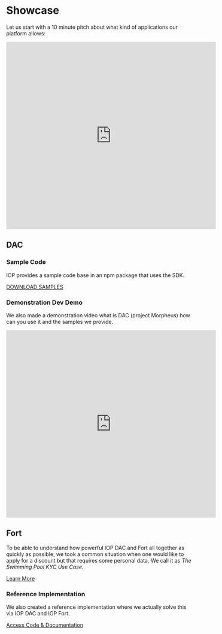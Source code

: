 # Showcase

Let us start with a 10 minute pitch about what kind of applications our platform allows:

<iframe width="560" height="500" src="https://www.youtube.com/embed/TjTreQN4tm4" frameborder="0" allow="accelerometer; autoplay; encrypted-media; gyroscope; picture-in-picture" allowfullscreen></iframe>

## DAC

### Sample Code

IOP provides a sample code base in an npm package that uses the SDK.

<a href="https://www.npmjs.com/package/@internet-of-people/examples" target="_blank" class="btn btn-sm btn-outline-primary">DOWNLOAD SAMPLES</a>

### Demonstration Dev Demo

We also made a demonstration video what is DAC (project Morpheus) how can you use it and the samples we provide.

<iframe width="560" height="500" src="https://www.youtube.com/embed/bnFDw7pIT3Y" frameborder="0" allow="accelerometer; autoplay; encrypted-media; gyroscope; picture-in-picture" allowfullscreen></iframe>

## Fort

To be able to understand how powerful IOP DAC and Fort all together as quickly as possible, we took a common situation when one would like to apply for a discount but that requires some personal data. We call it as *The Swimming Pool KYC Use Case*.

<a href="/#/usecases/swimming_pool.md" class="btn btn-sm btn-outline-primary">Learn More</a>

### Reference Implementation

We also created a reference implementation where we actually solve this via IOP DAC and IOP Fort.

<a href="https://github.com/Internet-of-People/morpheus-kyc-ui" target="_blank" class="btn btn-sm btn-outline-primary">Access Code & Documentation</a>
